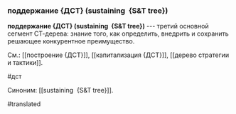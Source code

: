 ### поддержание {ДСТ} (sustaining  {S&T tree})

**поддержание {ДСТ} (sustaining  {S&T tree})** --- третий основной сегмент СТ-дерева: знание того, как определить, внедрить и сохранить решающее конкурентное преимущество.

См.: [[построение {ДСТ}]], [[капитализация {ДСТ}]], [[дерево стратегии и тактики]].

#дст

Синоним: [[sustaining  {S&T tree}]].

#translated
